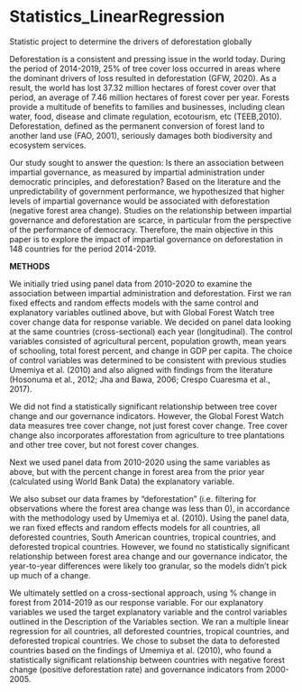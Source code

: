 # Statistics_LinearRegression
Statistic project to determine the drivers of deforestation globally


Deforestation is a consistent and pressing issue in the world today. During the period of 2014-2019, 25% of tree cover loss occurred in areas where the dominant drivers of loss resulted in deforestation (GFW, 2020). As a result, the world has lost 37.32 million hectares of forest cover over that period, an average of 7.46 million hectares of forest cover per year. Forests provide a multitude of benefits to families and businesses, including clean water, food, disease and climate regulation, ecotourism, etc (TEEB,2010). Deforestation, defined as the permanent conversion of forest land to another land use (FAO, 2001), seriously damages both biodiversity and ecosystem services.

Our study sought to answer the question: Is there an association between impartial governance, as measured by impartial administration under democratic principles, and deforestation? Based on the literature and the unpredictability of government performance, we hypothesized that higher levels of impartial governance would be associated with deforestation (negative forest area change). Studies on the relationship between impartial governance and deforestation are scarce, in particular from the perspective of the performance of democracy. Therefore, the main objective in this paper is to explore the impact of impartial governance on deforestation in 148 countries for the period 2014-2019.


**METHODS**

We initially tried using panel data from 2010-2020 to examine the association between impartial administration and deforestation. First we ran fixed effects and random effects models with the same control and explanatory variables outlined above, but with Global Forest Watch tree cover change data for response variable. We decided on panel data looking at the same countries (cross-sectional) each year (longitudinal). The control variables consisted of agricultural percent, population growth, mean years of schooling, total forest percent, and change in GDP per capita. The choice of control variables was determined to be consistent with previous studies Umemiya et al. (2010) and also aligned with findings from the literature (Hosonuma et al., 2012; Jha and Bawa, 2006; Crespo Cuaresma et al., 2017).

We did not find a statistically significant relationship between tree cover change and our governance indicators. However, the Global Forest Watch data measures tree cover change, not just forest cover change. Tree cover change also incorporates afforestation from agriculture to tree plantations and other tree cover, but not forest cover changes.

Next we used panel data from 2010-2020 using the same variables as above, but with the percent change in forest area from the prior year (calculated using World Bank Data) the explanatory variable.

We also subset our data frames by “deforestation” (i.e. filtering for observations where the forest area change was less than 0), in accordance with the methodology used by Umemiya et al. (2010). Using the panel data, we ran fixed effects and random effects models for all countries, all deforested countries, South American countries, tropical countries, and deforested tropical countries. However, we found no statistically significant relationship between forest area change and our governance indicator, the year-to-year differences were likely too granular, so the models didn’t pick up much of a change.

We ultimately settled on a cross-sectional approach, using % change in forest from 2014-2019 as our response variable. For our explanatory variables we used the target explanatory variable and the control variables outlined in the Description of the Variables section. We ran a multiple linear regression for all countries, all deforested countries, tropical countries, and deforested tropical countries. We chose to subset the data to deforested countries based on the findings of Umemiya et al. (2010), who found a statistically significant relationship between countries with negative forest change (positive deforestation rate) and governance indicators from 2000-2005.

